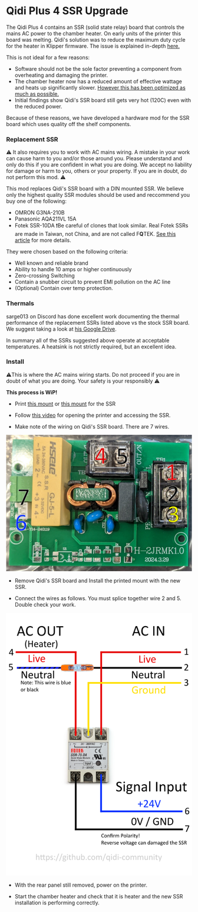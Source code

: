 # Qidi Plus 4 SSR Upgrade

The Qidi Plus 4 contains an SSR (solid state relay) board that controls the mains AC power to the chamber heater. On early units of the printer this board was melting. Qidi's solution was to reduce the maximum duty cycle for the heater in Klipper firmware. The issue is explained in-depth [here.](https://github.com/qidi-community/Plus4-Wiki/tree/main/content/ssr-board)

This is not ideal for a few reasons:

- Software should not be the sole factor preventing a component from overheating and damaging the printer. 
- The chamber heater now has a reduced amount of effective wattage and heats up significantly slower. [However this has been optimized as much as possible.](https://github.com/qidi-community/Plus4-Wiki/tree/main/content/tuning-for-40-percent-heater-power)
- Initial findings show Qidi's SSR board still gets very hot (120C) even with the reduced power.

Because of these reasons, we have developed a hardware mod for the SSR board which uses quality off the shelf components.

### Replacement SSR

⚠️ It also requires you to work with AC mains wiring. A mistake in your work can cause harm to you and/or those around you. Please understand and only do this if you are confident in what you are doing. We accept no liability for damage or harm to you, others or your property. If you are in doubt, do not perform this mod. ⚠️ 

This mod replaces Qidi's SSR board with a DIN mounted SSR. We believe only the highest quality SSR modules should be used and reccommend you buy one of the following: 

- OMRON G3NA-210B
- Panasonic AQA211VL 15A
- Fotek SSR-10DA ❗Be careful of clones that look similar. Real Fotek SSRs are made in Taiwan, not China, and are not called F**Q**TEK. [See this article](https://protosupplies.com/inferior-counterfeit-fotek-ssr-25-solid-state-relays-on-the-market/) for more details. 

They were chosen based on the following criteria:

- Well known and reliable brand
- Ability to handle 10 amps or higher continuously
- Zero-crossing Switching
- Contain a snubber circuit to prevent EMI pollution on the AC line
- (Optional) Contain over temp protection. 

### Thermals

sarge013 on Discord has done excellent work documenting the thermal performance of the replacement SSRs listed above vs the stock SSR board. We suggest taking a look at [his Google Drive](https://drive.google.com/drive/folders/18jHYNrEYjhrYad5NhcfUCJCpBB3ILfZh). 

In summary all of the SSRs suggested above operate at acceptable temperatures. A heatsink is not strictly required, but an excellent idea. 

### Install
⚠️This is where the AC mains wiring starts. Do not proceed if you are in doubt of what you are doing. Your safety is your responsibly ⚠️

**This process is WiP!**

- Print [this mount](https://www.printables.com/model/1052218-qidi-plus-4-ssr-board-mount) or [this mount](https://www.printables.com/model/1057104-qidi-plus-4-modular-ssr-mounting-bracket/files) for the SSR 

- Follow [this video](https://drive.google.com/drive/folders/180hEn-bLIeLqfGz-xd5-HUZBBD4ypZ1-) for opening the printer and accessing the SSR.

- Make note of the wiring on Qidi's SSR board. There are 7 wires.

![Alt text](ssr-board-wiring.png)

- Remove Qidi's SSR board and Install the printed mount with the new SSR.

- Connect the wires as follows. You must splice together wire 2 and 5. Double check your work. 

![Alt text](ssr-upgrade-wiring.png)

- With the rear panel still removed, power on the printer. 

- Start the chamber heater and check that it is heater and the new SSR installation is performing correctly.



